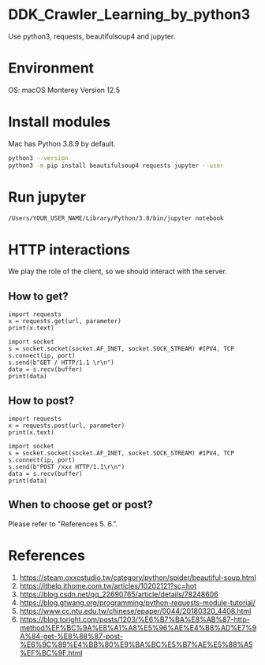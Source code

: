 # DDK_Crawler_Learning_by_python3
Use python3, requests, beautifulsoup4 and jupyter.

# Environment
OS: macOS Monterey Version 12.5

# Install modules
Mac has Python 3.8.9 by default. </br>

```sh
python3 --version
python3 -m pip install beautifulsoup4 requests jupyter --user
```

# Run jupyter
```sh
/Users/YOUR_USER_NAME/Library/Python/3.8/bin/jupyter notebook
```
# HTTP interactions
We play the role of the client, so we should interact with the server. </br>

## How to get?
```python3
import requests
x = requests.get(url, parameter)
print(x.text)
```
```python3
import socket
s = socket.socket(socket.AF_INET, socket.SOCK_STREAM) #IPV4, TCP
s.connect(ip, port)
s.send(b"GET / HTTP/1.1 \r\n")
data = s.recv(buffer)
print(data)
```
## How to post?
```python3
import requests
x = requests.post(url, parameter)
print(x.text)
```
```python3
import socket
s = socket.socket(socket.AF_INET, socket.SOCK_STREAM) #IPV4, TCP
s.connect(ip, port)
s.send(b"POST /xxx HTTP/1.1\r\n")
data = s.recv(buffer)
print(data)
```
## When to choose get or post?
Please refer to "References 5. 6.". </br>

# References
1. https://steam.oxxostudio.tw/category/python/spider/beautiful-soup.html
2. https://ithelp.ithome.com.tw/articles/10202121?sc=hot
3. https://blog.csdn.net/qq_22690765/article/details/78248606
4. https://blog.gtwang.org/programming/python-requests-module-tutorial/
5. https://www.cc.ntu.edu.tw/chinese/epaper/0044/20180320_4408.html
6. https://blog.toright.com/posts/1203/%E6%B7%BA%E8%AB%87-http-method%EF%BC%9A%E8%A1%A8%E5%96%AE%E4%B8%AD%E7%9A%84-get-%E8%88%87-post-%E6%9C%89%E4%BB%80%E9%BA%BC%E5%B7%AE%E5%88%A5%EF%BC%9F.html
